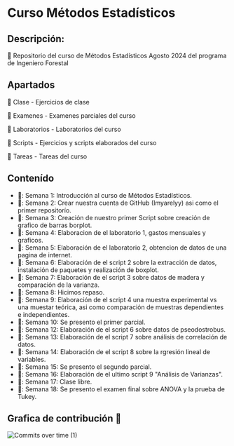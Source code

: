 # Curso Métodos Estadísticos 
## Descripción:
:dart: Repositorio del curso de Métodos Estadísticos Agosto 2024 del programa de Ingeniero Forestal 

## Apartados 
📂 Clase - Ejercicios de clase

📂 Examenes - Examenes parciales del curso 

📂 Laboratorios - Laboratorios del curso

📂 Scripts - Ejercicios y scripts elaborados del curso

📂 Tareas - Tareas del curso

## Contenído

+ 🦋: Semana 1: Introducción al curso de Métodos Estadísticos.
+ 🦋: Semana 2: Crear nuestra cuenta de GitHub (Imyarelyy) asi como el primer repositorío.
+ 🦋: Semana 3: Creación de nuestro primer Script sobre creación de grafico de barras borplot.
+ 🦋: Semana 4: Elaboracion de el laboratorio 1, gastos mensuales y graficos. 
+ 🦋: Semana 5: Elaboración de el laboratorio 2, obtencion de datos de una pagina de internet.
+ 🦋: Semana 6: Elaboración de el script 2 sobre la extracción de datos, instalación de paquetes y realización de boxplot. 
+ 🦋: Semana 7: Elaboración de el script 3 sobre datos de madera y comparación de la varianza. 
+ 🦋: Semana 8: Hicimos repaso. 
+ 🦋: Semana 9: Elaboración de el script 4 una muestra experimental vs una muestar teórica, asi como comparación de muestras dependientes e independientes. 
+ 🦋: Semana 10: Se presento el primer parcial. 
+ 🦋: Semana 12: Elaboración de el script 6 sobre datos de pseodostrobus.
+ 🦋: Semana 13: Elaboración de el script 7 sobre análisis de correlación  de datos.
+ 🦋: Semana 14: Elaboración de el script 8 sobre la rgresión lineal de variables.
+ 🦋: Semana 15: Se presento el segundo parcial.
+ 🦋: Semana 16: Elaboración de el ultimo script 9 "Análisis de Varianzas".
+ 🦋: Semana 17: Clase libre.
+ 🦋: Semana 18: Se presento el examen final sobre ANOVA y la prueba de Tukey. 

## Grafica de contribución 💟

![Commits over time (1)](https://github.com/user-attachments/assets/e3c12c7c-fe10-45a9-b481-82ccc7b8b153)
